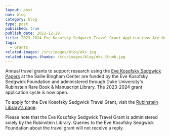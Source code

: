 ```yaml
---
layout: post
nav: blog
category: blog
type: post
published: true
publish_date: 2022-12-29
title: 2023-2024 Eve Kosofsky Sedgwick Travel Grant Applications Are Now Open
tags:
  - Grants
related-images: /src/images/blog/eks.jpg
related-images-thumbs: /src/images/blog/eks_thumb.jpg
---
```

A﻿nnual travel grants to support research using the [Eve Kosofsky Sedgwick Papers](https://blogs.library.duke.edu/rubenstein/2022/04/28/eve-kosofsky-sedgwick-papers/) at the Sallie Bingham Center are funded by the Eve Kosofsky Sedgwick Foundation and administered through Duke University's Rubinstein Rare Book & Manuscript Library. The 2023-2024 grant application cycle is now open. 

To apply for the Eve Kosofsky Sedgwick Travel Grant, visit the [Rubinstein Library's page](https://blogs.library.duke.edu/rubenstein/2022/12/08/2023-2024-research-travel-grants-open/). 

P﻿lease note that the Eve Kosofsky Sedgwick Travel Grant is administered solely by the Rubinstein Library. Queries to the Eve Kosofsky Sedgwick Foundation about the travel grant will not receive a reply.